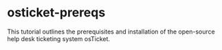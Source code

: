 # osticket-prereqs
This tutorial outlines the prerequisites and installation of the open-source help desk ticketing system osTicket.
